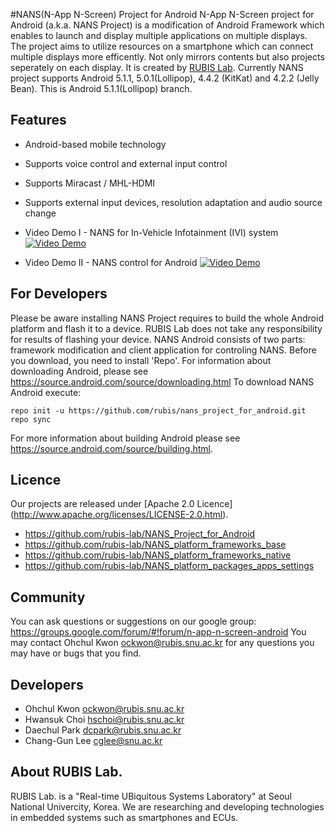 #NANS(N-App N-Screen) Project for Android
N-App N-Screen project for Android (a.k.a. NANS Project) is a modification of Android Framework which enables to launch and display multiple applications on multiple displays. The project aims to utilize resources on a smartphone which can connect multiple displays more efficently. Not only mirrors contents but also projects seperately on each display.  It is created by [RUBIS Lab](http://rubis.snu.ac.kr/researches?csrl=25780).
Currently NANS project supports Android 5.1.1, 5.0.1(Lollipop), 4.4.2 (KitKat) and 4.2.2 (Jelly Bean). 
This is Android 5.1.1(Lollipop) branch. 

## Features
- Android-based mobile technology
- Supports voice control and external input control
- Supports Miracast / MHL-HDMI
- Supports external input devices, resolution adaptation and audio source change

- Video Demo I - NANS for In-Vehicle Infotainment (IVI) system
[![Video Demo](https://github.com/rubis-lab/images/blob/master/NANS%20Technology%20with%20In-Vehicle%20Infotainment%20System.PNG)](https://youtu.be/KTYCjc8aoMU "NANS Technology with In-Vehicle Infotainment System")

- Video Demo II - NANS control for Android
[![Video Demo](https://github.com/rubis-lab/images/blob/master/N-App%20N-Screen%20Control%20on%20Android.PNG)](https://youtu.be/Y-TmMn7kuhU "N-App N-Screen Control on Android by SNU")

## For Developers
Please be aware installing NANS Project requires to build the whole Android platform and flash it to a device. RUBIS Lab does not take any responsibility for results of flashing your device.
NANS Android consists of two parts: framework modification and client application for controling NANS. Before you download, you need to install 'Repo'. For information about downloading Android, please see https://source.android.com/source/downloading.html
To download NANS Android execute:

    repo init -u https://github.com/rubis/nans_project_for_android.git
    repo sync

For more information about building Android please see https://source.android.com/source/building.html.

## Licence
Our projects are released under [Apache 2.0 Licence] (http://www.apache.org/licenses/LICENSE-2.0.html).
* https://github.com/rubis-lab/NANS_Project_for_Android 
* https://github.com/rubis-lab/NANS_platform_frameworks_base
* https://github.com/rubis-lab/NANS_platform_frameworks_native
* https://github.com/rubis-lab/NANS_platform_packages_apps_settings

## Community
You can ask questions or suggestions on our google group: 
https://groups.google.com/forum/#!forum/n-app-n-screen-android
You may contact Ohchul Kwon <ockwon@rubis.snu.ac.kr> for any questions you may have or bugs that you find.

## Developers
- Ohchul Kwon <ockwon@rubis.snu.ac.kr>
- Hwansuk Choi <hschoi@rubis.snu.ac.kr>
- Daechul Park <dcpark@rubis.snu.ac.kr>
- Chang-Gun Lee <cglee@snu.ac.kr>

## About RUBIS Lab.
RUBIS Lab. is a "Real-time UBiquitous Systems Laboratory" at Seoul National Univercity, Korea.
We are researching and developing technologies in embedded systems such as smartphones and ECUs.
